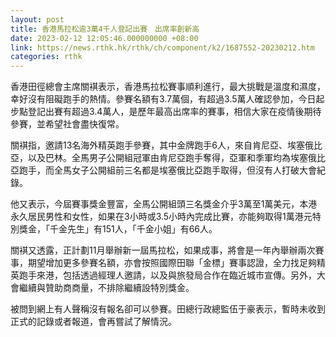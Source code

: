 ```yaml
---
layout: post
title: 香港馬拉松逾3萬4千人登記出賽　出席率創新高
date: 2023-02-12 12:05:46.000000000 +08:00
link: https://news.rthk.hk/rthk/ch/component/k2/1687552-20230212.htm
categories: rthk
---
```


香港田徑總會主席關褀表示，香港馬拉松賽事順利進行，最大挑戰是溫度和濕度，幸好沒有阻礙跑手的熱情。參賽名額有3.7萬個，有超過3.5萬人確認參加，今日起步點登記出賽有超過3.4萬人，是歷年最高出席率的賽事，相信大家在疫情後期待參賽，並希望社會盡快復常。

關褀指，邀請13名海外精英跑手參賽，其中金牌跑手6人，來自肯尼亞、埃塞俄比亞，以及巴林。全馬男子公開組冠軍由肯尼亞跑手奪得，亞軍和季軍均為埃塞俄比亞跑手，而全馬女子公開組前三名都是埃塞俄比亞跑手取得，但沒有人打破大會紀錄。

他又表示，今屆賽事獎金豐富，全馬公開組頭三名獎金介乎3萬至1萬美元，本港永久居民男性和女性，如果在3小時或3.5小時內完成比賽，亦能夠取得1萬港元特別獎金，「千金先生」有151人，「千金小姐」有66人。

關褀又透露，正計劃11月舉辦新一屆馬拉松，如果成事，將會是一年內舉辦兩次賽事，期望增加更多參賽名額，亦會按照國際田聯「金標」賽事認證，全力找足夠精英跑手來港，包括透過經理人邀請，以及與旅發局合作在臨近城市宣傳。另外，大會繼續與贊助商商量，不排除繼續設特別獎金。

被問到網上有人聲稱沒有報名卻可以參賽。田總行政總監伍于豪表示，暫時未收到正式的記錄或者報道，會再嘗試了解情況。

